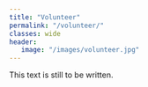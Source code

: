 ```yaml
---
title: "Volunteer"
permalink: "/volunteer/"
classes: wide
header:
   image: "/images/volunteer.jpg"
---
```

This text is still to be written.